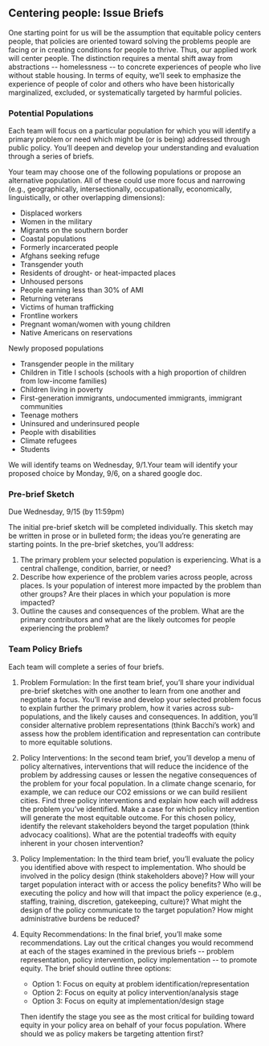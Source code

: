## Centering people: Issue Briefs

One starting point for us will be the assumption that equitable policy centers people, that policies are oriented toward solving the problems people are facing or in creating conditions for people to thrive. Thus, our applied work will center people. The distinction requires a mental shift away from abstractions -- homelessness -- to concrete experiences of people who live without stable housing. In terms of equity, we’ll seek to emphasize the experience of people of color and others who have been historically marginalized, excluded, or systematically targeted by harmful policies.

### Potential Populations

Each team will focus on a particular population for which you will identify a primary problem or need which might be (or is being) addressed through public policy. You’ll deepen and develop your understanding and evaluation through a series of briefs.

Your team may choose one of the following populations or propose an alternative population. All of these could use more focus and narrowing (e.g., geographically, intersectionally, occupationally, economically, linguistically, or other overlapping dimensions):

* Displaced workers
* Women in the military
* Migrants on the southern border
* Coastal populations
* Formerly incarcerated people
* Afghans seeking refuge
* Transgender youth
* Residents of drought- or heat-impacted places
* Unhoused persons
* People earning less than 30% of AMI
* Returning veterans
* Victims of human trafficking
* Frontline workers
* Pregnant woman/women with young children
* Native Americans on reservations

Newly proposed populations

* Transgender people in the military
* Children in Title I schools (schools with a high proportion of children from low-income families)
* Children living in poverty
* First-generation immigrants, undocumented immigrants, immigrant communities
* Teenage mothers
* Uninsured and underinsured people
* People with disabilities
* Climate refugees
* Students


We will identify teams on Wednesday, 9/1.Your team will identify your proposed choice by Monday, 9/6, on a shared google doc.

### Pre-brief Sketch

Due Wednesday, 9/15 (by 11:59pm)

The initial pre-brief sketch will be completed individually. This sketch may be written in prose or in bulleted form; the ideas you’re generating are starting points. In the pre-brief sketches, you’ll address:

  1. The primary problem your selected population is experiencing. What is a central challenge, condition, barrier, or need?
  2. Describe how experience of the problem varies across people, across places. Is your population of interest more impacted by the problem than other groups? Are their places in which your population is more impacted?
  3. Outline the causes and consequences of the problem. What are the primary contributors and what are the likely outcomes for people experiencing the problem?


### Team Policy Briefs

Each team will complete a series of four briefs.

1. Problem Formulation: In the first team brief, you’ll share your individual pre-brief sketches with one another to learn from one another and negotiate a focus. You’ll revise and develop your selected problem focus to explain further the primary problem, how it varies across sub-populations, and the likely causes and consequences. In addition, you’ll consider alternative problem representations (think Bacchi’s work) and assess how the problem identification and representation can contribute to more equitable solutions.

2. Policy Interventions: In the second team brief, you’ll develop a menu of policy alternatives, interventions that will reduce the incidence of the problem by addressing causes or lessen the negative consequences of the problem for your focal population. In a climate change scenario, for example, we can reduce our CO2 emissions or we can build resilient cities. Find three policy interventions and explain how each will address the problem you’ve identified. Make a case for which policy intervention will generate the most equitable outcome. For this chosen policy, identify the relevant stakeholders beyond the target population (think advocacy coalitions). What are the potential tradeoffs with equity inherent in your chosen intervention?

3. Policy Implementation: In the third team brief, you’ll evaluate the policy you identified above with respect to implementation. Who should be involved in the policy design (think stakeholders above)? How will your target population interact with or access the policy benefits? Who will be executing the policy and how will that impact the policy experience (e.g., staffing, training, discretion, gatekeeping, culture)? What might the design of the policy communicate to the target population? How might administrative burdens be reduced?

4. Equity Recommendations: In the final brief, you’ll make some recommendations. Lay out the critical changes you would recommend at each of the stages examined in the previous briefs -- problem representation, policy intervention, policy implementation -- to promote equity. The brief should outline three options:

    * Option 1: Focus on equity at problem identification/representation
    * Option 2: Focus on equity at policy intervention/analysis stage
    * Option 3: Focus on equity at implementation/design stage

    Then identify the stage you see as the most critical for building toward equity in your policy area on behalf of your focus population. Where should we as policy makers be targeting attention first?
